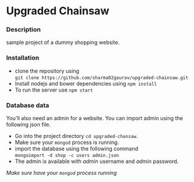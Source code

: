 # Upgraded Chainsaw

### Description
sample project of a dummy shopping website.

### Installation
* clone the repository using <br/>
`git clone https://github.com/sharma02gaurav/upgraded-chainsaw.git`
* Install nodejs and bower dependencies using 
`npm install`
* To run the server use `npm start`

### Database data
You'll also need an admin for a website. You can import admin
using the following json file.<br/>
* Go into the project directory `cd upgraded-chansaw`.
* Make sure your `mongod` process is running.
* import the database using the following command <br/>
`mongoimport -d shop -c users admin.json`
* The admin is available with _admin_ username and _admin_ password.

*Make sure have your `mongod` process running*
